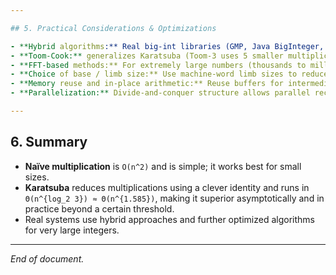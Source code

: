 ```yaml
---

## 5. Practical Considerations & Optimizations

- **Hybrid algorithms:** Real big-int libraries (GMP, Java BigInteger, Python ints) use a sequence of algorithms: schoolbook → Karatsuba → Toom-Cook → FFT-based (Schönhage–Strassen or Fürer) as `n` grows.
- **Toom-Cook:** generalizes Karatsuba (Toom-3 uses 5 smaller multiplications) and offers better exponents for larger `n`.
- **FFT-based methods:** For extremely large numbers (thousands to millions of digits), convolution via FFT gives `O(n log n)` or slightly higher.
- **Choice of base / limb size:** Use machine-word limb sizes to reduce number of limbs and exploit native multiplication.
- **Memory reuse and in-place arithmetic:** Reuse buffers for intermediate results to reduce allocations and GC pressure.
- **Parallelization:** Divide-and-conquer structure allows parallel recursive calls for big inputs.

---
```


## 6. Summary

- **Naïve multiplication** is `O(n^2)` and is simple; it works best for small sizes.
- **Karatsuba** reduces multiplications using a clever identity and runs in `Θ(n^{log_2 3}) ≈ Θ(n^{1.585})`, making it superior asymptotically and in practice beyond a certain threshold.
- Real systems use hybrid approaches and further optimized algorithms for very large integers.

---

_End of document._

$$
$$
